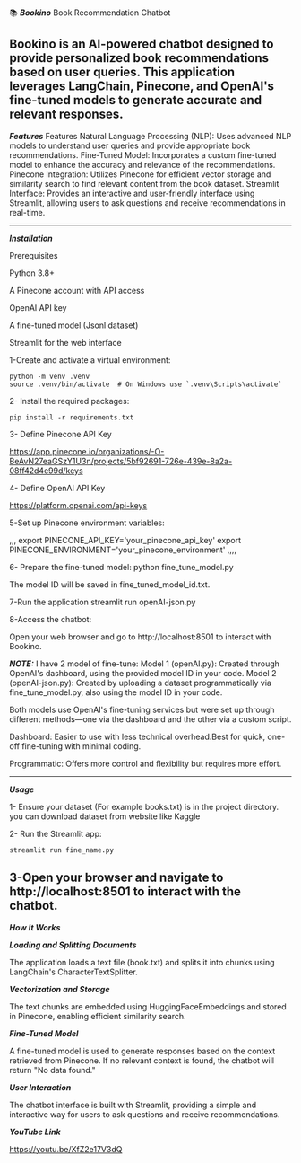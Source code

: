 

📚 ***Bookino***
Book Recommendation Chatbot

Bookino is an AI-powered chatbot designed to provide personalized book recommendations based on user queries. This application leverages LangChain, Pinecone, and OpenAI's fine-tuned models to generate accurate and relevant responses.
---------------------------------------
***Features***
Features
Natural Language Processing (NLP): Uses advanced NLP models to understand user queries and provide appropriate book recommendations.
Fine-Tuned Model: Incorporates a custom fine-tuned model to enhance the accuracy and relevance of the recommendations.
Pinecone Integration: Utilizes Pinecone for efficient vector storage and similarity search to find relevant content from the book dataset.
Streamlit Interface: Provides an interactive and user-friendly interface using Streamlit, allowing users to ask questions and receive recommendations in real-time.


---------------------------------
***Installation***

Prerequisites

Python 3.8+

A Pinecone account with API access

OpenAI API key

A fine-tuned model (Jsonl dataset)

Streamlit for the web interface


1-Create and activate a virtual environment:

```
python -m venv .venv
source .venv/bin/activate  # On Windows use `.venv\Scripts\activate`
```
2- Install the required packages:
```
pip install -r requirements.txt
````
3- Define Pinecone API Key

https://app.pinecone.io/organizations/-O-BeAvN27eaGSzY1U3n/projects/5bf92691-726e-439e-8a2a-08ff42d4e99d/keys

4- Define OpenAI API Key

https://platform.openai.com/api-keys

5-Set up Pinecone environment variables:

,,,
export PINECONE_API_KEY='your_pinecone_api_key'
export PINECONE_ENVIRONMENT='your_pinecone_environment'
,,,,

6- Prepare the fine-tuned model:
python fine_tune_model.py

The model ID will be saved in fine_tuned_model_id.txt.

7-Run the application
streamlit run openAI-json.py

8-Access the chatbot:

Open your web browser and go to http://localhost:8501 to interact with Bookino.

***NOTE:*** I have 2 model of fine-tune:
Model 1 (openAI.py): Created through OpenAI's dashboard, using the provided model ID in your code.
Model 2 (openAI-json.py): Created by uploading a dataset programmatically via fine_tune_model.py, also using the model ID in your code.

Both models use OpenAI's fine-tuning services but were set up through different methods—one via the dashboard and the other via a custom script.

Dashboard: Easier to use with less technical overhead.Best for quick, one-off fine-tuning with minimal coding.

Programmatic: Offers more control and flexibility but requires more effort.


-------------------------------------------------
***Usage***

1- Ensure your dataset (For example books.txt) is in the project directory.
you can download dataset from website like Kaggle 

2- Run the Streamlit app:

```
streamlit run fine_name.py
```

3-Open your browser and navigate to http://localhost:8501 to interact with the chatbot.
-----------------------------------------------
***How It Works***

***Loading and Splitting Documents***

The application loads a text file (book.txt) and splits it into chunks using LangChain's CharacterTextSplitter.

***Vectorization and Storage***

The text chunks are embedded using HuggingFaceEmbeddings and stored in Pinecone, enabling efficient similarity search.

***Fine-Tuned Model***

A fine-tuned model is used to generate responses based on the context retrieved from Pinecone. If no relevant context is found, the chatbot will return "No data found."

***User Interaction***

The chatbot interface is built with Streamlit, providing a simple and interactive way for users to ask questions and receive recommendations.


***YouTube Link***

https://youtu.be/XfZ2e17V3dQ
